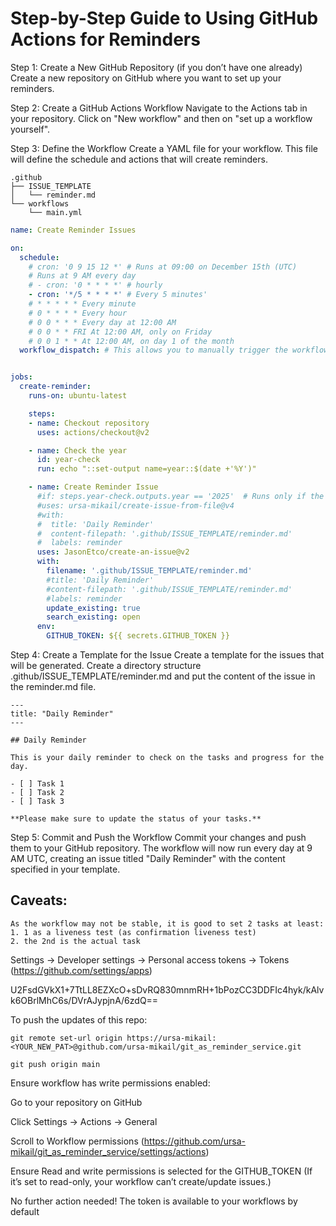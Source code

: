 # Step-by-Step Guide to Using GitHub Actions for Reminders
Step 1: Create a New GitHub Repository (if you don’t have one already)
Create a new repository on GitHub where you want to set up your reminders.

Step 2: Create a GitHub Actions Workflow
Navigate to the Actions tab in your repository.
Click on "New workflow" and then on "set up a workflow yourself".

Step 3: Define the Workflow
Create a YAML file for your workflow. This file will define the schedule and actions that will create reminders.

``` % tree .github
.github
├── ISSUE_TEMPLATE
│   └── reminder.md
└── workflows
    └── main.yml

```

```yaml
name: Create Reminder Issues

on:
  schedule:
    # cron: '0 9 15 12 *' # Runs at 09:00 on December 15th (UTC)
    # Runs at 9 AM every day
    # - cron: '0 * * * *' # hourly
    - cron: '*/5 * * * *' # Every 5 minutes'
    # * * * * * Every minute
    # 0 * * * * Every hour
    # 0 0 * * * Every day at 12:00 AM
    # 0 0 * * FRI At 12:00 AM, only on Friday
    # 0 0 1 * * At 12:00 AM, on day 1 of the month
  workflow_dispatch: # This allows you to manually trigger the workflow


jobs:
  create-reminder:
    runs-on: ubuntu-latest

    steps:
    - name: Checkout repository
      uses: actions/checkout@v2

    - name: Check the year
      id: year-check
      run: echo "::set-output name=year::$(date +'%Y')"

    - name: Create Reminder Issue
      #if: steps.year-check.outputs.year == '2025'  # Runs only if the year is 2025
      #uses: ursa-mikail/create-issue-from-file@v4
      #with:
      #  title: 'Daily Reminder'
      #  content-filepath: '.github/ISSUE_TEMPLATE/reminder.md'
      #  labels: reminder
      uses: JasonEtco/create-an-issue@v2
      with:
        filename: '.github/ISSUE_TEMPLATE/reminder.md'
        #title: 'Daily Reminder'
        #content-filepath: '.github/ISSUE_TEMPLATE/reminder.md'
        #labels: reminder
        update_existing: true
        search_existing: open
      env:
        GITHUB_TOKEN: ${{ secrets.GITHUB_TOKEN }}
```

Step 4: Create a Template for the Issue
Create a template for the issues that will be generated. Create a directory structure .github/ISSUE_TEMPLATE/reminder.md and put the content of the issue in the reminder.md file.

```
---
title: "Daily Reminder"
---

## Daily Reminder

This is your daily reminder to check on the tasks and progress for the day.

- [ ] Task 1
- [ ] Task 2
- [ ] Task 3

**Please make sure to update the status of your tasks.**

```

Step 5: Commit and Push the Workflow
Commit your changes and push them to your GitHub repository. The workflow will now run every day at 9 AM UTC, creating an issue titled "Daily Reminder" with the content specified in your template.

## Caveats:

```
As the workflow may not be stable, it is good to set 2 tasks at least:
1. 1 as a liveness test (as confirmation liveness test)
2. the 2nd is the actual task

```
Settings → Developer settings → Personal access tokens → Tokens (https://github.com/settings/apps)

U2FsdGVkX1+7TtLL8EZXcO+sDvRQ830mnmRH+1bPozCC3DDFIc4hyk/kAlvk6OBrlMhC6s/DVrAJypjnA/6zdQ==

To push the updates of this repo:
```
git remote set-url origin https://ursa-mikail:<YOUR_NEW_PAT>@github.com/ursa-mikail/git_as_reminder_service.git

git push origin main
```
Ensure workflow has write permissions enabled:

Go to your repository on GitHub

Click Settings → Actions → General

Scroll to Workflow permissions (https://github.com/ursa-mikail/git_as_reminder_service/settings/actions)

Ensure Read and write permissions is selected for the GITHUB_TOKEN
(If it’s set to read-only, your workflow can’t create/update issues.)

No further action needed! The token is available to your workflows by default


